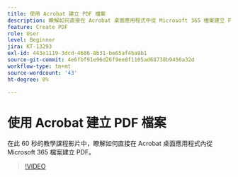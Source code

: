```yaml
---
title: 使用 Acrobat 建立 PDF 檔案
description: 瞭解如何直接在 Acrobat 桌面應用程式中從 Microsoft 365 檔案建立 PDF
feature: Create PDF
role: User
level: Beginner
jira: KT-13293
exl-id: 443e1119-3dcd-4686-8b31-be65af4ba9b1
source-git-commit: 4e6fbf91e96d26f9ee8f1105ad68738b9450a32d
workflow-type: tm+mt
source-wordcount: '43'
ht-degree: 0%

---
```


# 使用 Acrobat 建立 PDF 檔案

在此 60 秒的教學課程影片中，瞭解如何直接在 Acrobat 桌面應用程式內從 Microsoft 365 檔案建立 PDF。

>[!VIDEO](https://video.tv.adobe.com/v/342628?quality=12&learn=on&hidetitle=true)
